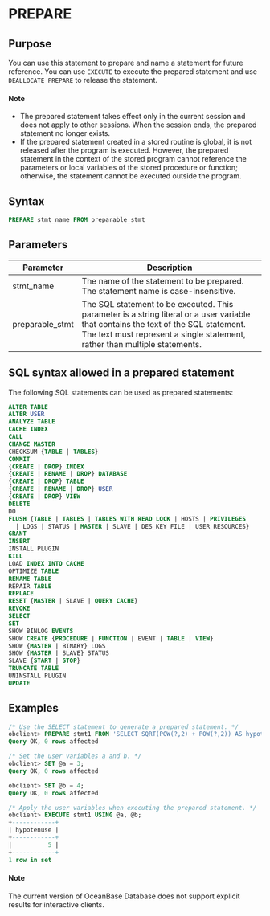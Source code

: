 # PREPARE

## Purpose

You can use this statement to prepare and name a statement for future reference. You can use `EXECUTE` to execute the prepared statement and use `DEALLOCATE PREPARE` to release the statement.

  <main id="notice" type='explain'>
    <h4>Note</h4>
    <ul>
    <li>The prepared statement takes effect only in the current session and does not apply to other sessions. When the session ends, the prepared statement no longer exists. </li>
    <li>If the prepared statement created in a stored routine is global, it is not released after the program is executed. However, the prepared statement in the context of the stored program cannot reference the parameters or local variables of the stored procedure or function; otherwise, the statement cannot be executed outside the program. </li>
    </ul>
  </main>

## Syntax

```sql
PREPARE stmt_name FROM preparable_stmt
```

## Parameters

| Parameter | Description |
|-----------------|------------------|
| stmt_name | The name of the statement to be prepared. The statement name is case-insensitive.  |
| preparable_stmt | The SQL statement to be executed. This parameter is a string literal or a user variable that contains the text of the SQL statement. The text must represent a single statement, rather than multiple statements.  |

## SQL syntax allowed in a prepared statement

The following SQL statements can be used as prepared statements:

```sql
ALTER TABLE
ALTER USER
ANALYZE TABLE
CACHE INDEX
CALL
CHANGE MASTER
CHECKSUM {TABLE | TABLES}
COMMIT
{CREATE | DROP} INDEX
{CREATE | RENAME | DROP} DATABASE
{CREATE | DROP} TABLE
{CREATE | RENAME | DROP} USER
{CREATE | DROP} VIEW
DELETE
DO
FLUSH {TABLE | TABLES | TABLES WITH READ LOCK | HOSTS | PRIVILEGES
  | LOGS | STATUS | MASTER | SLAVE | DES_KEY_FILE | USER_RESOURCES}
GRANT
INSERT
INSTALL PLUGIN
KILL
LOAD INDEX INTO CACHE
OPTIMIZE TABLE
RENAME TABLE
REPAIR TABLE
REPLACE
RESET {MASTER | SLAVE | QUERY CACHE}
REVOKE
SELECT
SET
SHOW BINLOG EVENTS
SHOW CREATE {PROCEDURE | FUNCTION | EVENT | TABLE | VIEW}
SHOW {MASTER | BINARY} LOGS
SHOW {MASTER | SLAVE} STATUS
SLAVE {START | STOP}
TRUNCATE TABLE
UNINSTALL PLUGIN
UPDATE
```

## Examples

```sql
/* Use the SELECT statement to generate a prepared statement. */
obclient> PREPARE stmt1 FROM 'SELECT SQRT(POW(?,2) + POW(?,2)) AS hypotenuse';
Query OK, 0 rows affected

/* Set the user variables a and b. */
obclient> SET @a = 3;
Query OK, 0 rows affected

obclient> SET @b = 4;
Query OK, 0 rows affected

/* Apply the user variables when executing the prepared statement. */
obclient> EXECUTE stmt1 USING @a, @b;
+------------+
| hypotenuse |
+------------+
|          5 |
+------------+
1 row in set
```

  <main id="notice" type='explain'>
    <h4>Note</h4>
    <p>The current version of OceanBase Database does not support explicit results for interactive clients. </p>
  </main>
